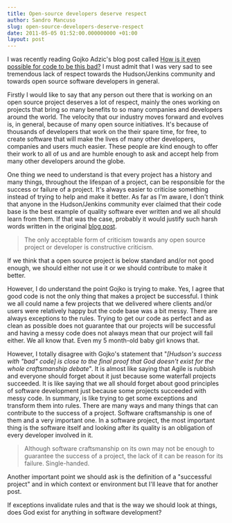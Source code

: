 ```yaml
---
title: Open-source developers deserve respect 
author: Sandro Mancuso
slug: open-source-developers-deserve-respect 
date: 2011-05-05 01:52:00.000000000 +01:00 
layout: post 
--- 
```


I was recently reading Gojko Adzic's blog
post called <a href="http://gojko.net/2011/04/05/how-is-it-even-possible-code-to-be-this-bad/">How is it even possible for code to be this
bad?</a>
I must admit that I was very sad to see tremendous lack of respect
towards the Hudson/Jenkins community and towards open source software
developers in general.

Firstly I would like to say that any person out there that is working on
an open source project deserves a lot of respect, mainly the ones
working on projects that bring so many benefits to so many companies and
developers around the world. The velocity that our industry moves
forward and evolves is, in general, because of many open source
initiatives. It's because of thousands of developers that work on the
their spare time, for free, to create software that will make the lives
of many other developers, companies and users much easier. These people
are kind enough to offer their work to all of us and are humble enough
to ask and accept help from many other developers around the globe. 

One thing we need to understand is that every project has a history and
many things, throughout the lifespan of a project, can be responsible
for the success or failure of a project. It's always easier to criticise
something instead of trying to help and make it better. As far as I'm
aware, I don't think that anyone in the Hudson/Jenkins community ever
claimed that their code base is the best example of quality software
ever written and we all should learn from them. If that was the case,
probably it would justify such harsh words written in the original <a href="http://gojko.net/2011/04/05/how-is-it-even-possible-code-to-be-this-bad/">blog
post</a>. 

<blockquote>
The only acceptable form of criticism towards any open source project
or developer is constructive criticism.
</blockquote>

If we think that a open source project is below standard and/or not good
enough, we should either not use it or we should contribute to make it
better. 

However, I do understand the point Gojko is trying to make. Yes, I agree
that good code is not the only thing that makes a project be successful.
I think we all could name a few projects that we delivered where clients
and/or users were relatively happy but the code base was a bit messy.
There are always exceptions to the rules. Trying to get our code as
perfect and as clean as possible does not guarantee that our projects
will be successful and having a messy code does not always mean that our
project will fail either. We all know that. Even my 5 month-old baby
girl knows that. 

However, I totally disagree with Gojko&#39;s statement that &quot;<em>[Hudson&#39;s
success with &quot;bad&quot; code] is close to the final proof that God doesn&#39;t
exist for the whole craftsmanship debate</em>&quot;. It is almost like saying
that Agile is rubbish and everyone should forget about it just because
some waterfall projects succeeded. It is like saying that we all should
forget about good principles of software development just because some
projects succeeded with messy code. In summary, is like trying to get
some exceptions and transform them into rules. There are many ways and
many things that can contribute to the success of a project. Software
craftsmanship is one of them and a very important one. In a software
project, the most important thing is the software itself and looking
after its quality is an obligation of every developer involved in it.

<blockquote>
Although software craftsmanship on its own may not be enough to
guarantee the success of a project, the lack of it can be reason for
its failure. Single-handed.
</blockquote>

Another important point we should ask is the definition of a &quot;successful
project&quot; and in which context or environment but I&#39;ll leave that for
another post.

If exceptions invalidate rules and that is the way we should look at
things, does God exist for anything in software development?
